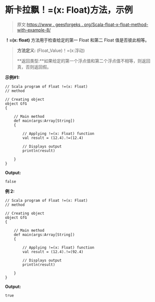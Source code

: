 # 斯卡拉飘！=(x: Float)方法，示例

> 原文:[https://www . geesforgeks . org/Scala-float-x-float-method-with-example-8/](https://www.geeksforgeeks.org/scala-float-x-float-method-with-example-8/)

**！=(x: float)** 方法用于检查给定的第一 Float 和第二 Float 值是否彼此相等。

> **方法定义:** (Float_Value)！=(x:浮动)
> 
> **返回类型:**如果给定的第一个浮点值和第二个浮点值不相等，则返回真，否则返回假。

**示例#1:**

```
// Scala program of Float !=(x: Float)
// method

// Creating object
object GfG
{ 

    // Main method
    def main(args:Array[String])
    {

        // Applying !=(x: Float) function
        val result = (12.4).!=(12.4)

        // Displays output
        println(result)

    }
} 
```

**Output:**

```
false

```

**例 2:**

```
// Scala program of Float !=(x: Float)
// method

// Creating object
object GfG
{ 

    // Main method
    def main(args:Array[String])
    {

        // Applying !=(x: Float) function
        val result = (12.4).!=(92.4)

        // Displays output
        println(result)

    }
} 
```

**Output:**

```
true

```